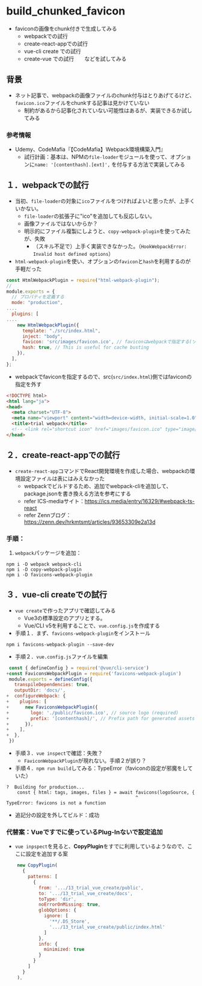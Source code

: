 # build_chunked_favicon
- faviconの画像をchunk付きで生成してみる
  * webpackでの試行
  * create-react-appでの試行
  * vue-cli create での試行
  * create-vue での試行　　などを試してみる

## 背景
- ネット記事で、webpackの画像ファイルのchunk付与はとりあげてるけど、`favicon.ico`ファイルをchunkする記事は見かけていない
  * 制約があるから記事化されていない可能性はあるが、実装できるか試してみる

### 参考情報
- Udemy、CodeMafia『【CodeMafia】Webpack環境構築入門』
  * 試行計画：基本は、NPMの`file-loader`モジュールを使って、オプションに`name: '[contenthash].[ext]',` を付与する方法で実装してみる


## １．webpackでの試行
- 当初、`file-loader`の対象に`ico`ファイルをつければよいと思ったが、上手くいかない。
  * `file-loader`の拡張子に"ico"を追加しても反応しない。
  * 画像ファイルではないからか？
  * 明示的にファイル複製にしようと、`copy-webpack-plugin`を使ってみたが、失敗
    + （スキル不足で）上手く実装できなかった。（`HookWebpackError: Invalid host defined options`）
- `html-webpack-plugin`を使い、オプションの`favicon`と`hash`を利用するのが手軽だった
```js
const HtmlWebpackPlugin = require("html-webpack-plugin");
//
module.exports = {
  // プロパティを定義する
  mode: "production",
....
  plugins: [
....
    new HtmlWebpackPlugin({
      template: "./src/index.html",
      inject: "body",
      favicon: 'src/images/favicon.ico', // faviconはwebpackで指定する(ソースは削除)※
      hash: true, // This is useful for cache busting
    }),
  ],
};
```
  * webpackでfaviconを指定するので、src(`src/index.html`)側ではfaviconの指定を外す
```html
<!DOCTYPE html>
<html lang="ja">
<head>
  <meta charset="UTF-8">
  <meta name="viewport" content="width=device-width, initial-scale=1.0">
  <title>trial webpack</title>
  <!-- <link rel="shortcut icon" href="images/favicon.ico" type="image/x-icon"> -->
</head>
```

## ２．create-react-appでの試行
- `create-react-app`コマンドでReact開発環境を作成した場合、webpackの環境設定ファイルは表にはみえなかった
  * webpackでビルドするため、追加でwebpack-cliを追加して、package.jsonを書き換える方法を参考にする
  * refer ICS-mediaサイト：https://ics.media/entry/16329/#webpack-ts-react
  * refer Zennブログ：https://zenn.dev/hrkmtsmt/articles/93653309e2a13d

### 手順：
1. `webpack`パッケージを追加：
```shell
npm i -D webpack webpack-cli
npm i -D copy-webpack-plugin
npm i -D favicons-webpack-plugin
```

## ３．vue-cli createでの試行
- `vue create`で作ったアプリで確認してみる
  * Vue3の標準設定のアプリとする。
  * Vue/CLI v5を利用することで、`vue.config.js`を作成する
- 手順１．まず、`favicons-webpack-plugin`をインストール
```shell
npm i favicons-webpack-plugin --save-dev
```
- 手順２．`vue.config.js`ファイルを編集
```js
 const { defineConfig } = require('@vue/cli-service')
+const FaviconsWebpackPlugin = require('favicons-webpack-plugin')
 module.exports = defineConfig({
   transpileDependencies: true,
   outputDir: 'docs/',
+  configureWebpack: {
+    plugins: [
+      new FaviconsWebpackPlugin({
+        logo: './public/favicon.ico', // source logo (required)
+        prefix: '[contenthash]/', // Prefix path for generated assets
+      }),
+    ],
+  },
 })
 ```
- 手順３．`vue inspect`で確認：失敗？
  * `FaviconWebpackPlugin`が現れない。手順２が誤り？
- 手順４．`npm run build`してみる：TypeError（faviconの設定が邪魔をしていた）
```
?  Building for production...
    const { html: tags, images, files } = await favicons(logoSource, {
                                                ^
TypeError: favicons is not a function
```
- 追記分の設定を外してビルド：成功

### 代替案：Vueですでに使っているPlug-Inないで設定追加
- `vue inpspect`を見ると、**CopyPlugin**をすでに利用しているようなので、ここに設定を追加する案
```js
    new CopyPlugin(
      {
        patterns: [
          {
            from: '.../13_trial_vue_create/public',
            to: '.../13_trial_vue_create/docs',
            toType: 'dir',
            noErrorOnMissing: true,
            globOptions: {
              ignore: [
                '**/.DS_Store',
                '.../13_trial_vue_create/public/index.html'
              ]
            },
            info: {
              minimized: true
            }
          }
        ]
      }
    ),
```
